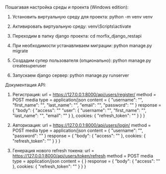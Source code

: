Пошагавая настройка среды и проекта (Windows edition):

1. Установить виртуальную среду для проекта:
python -m venv venv

2. Активировать виртуальную среду:
venv\Scripts\activate

3. Переходим в папку django проекта:
cd morfix_django_restapi

4. При необходимости устанавливаем миграции:
python manage.py migrate

6. Создадим супер пользователя (опционально):
python manage.py createsuperuser

5. Запускаем django сервер:
python manage.py runserver





Документация API:

1. Регистрация:
url = https://127.0.0.1:8000/api/users/register/
method = POST
media type = application/json
content = {
    "username": "",
    "first_name": "",
    "last_name": "",
    "email": "",
    "password": ""
}
response = {
    "body": {
        "access": ""
        "user": {
            "username": "",
            "first_name": "",
            "last_name": "",
            "email": ""
        }
    },
    cookies: {
            "refresh_token": ""
        }
    }
}


2. Авторизация:
url = https://127.0.0.1:8000/api/users/login/
method = POST
media type = application/json
content = {
    "username": "",
    "password": ""
}
response = {
    "body": {
        "access": ""
    },
    cookies: {
            "refresh_token": ""
        }
    }
}

3. Генерация нового refresh токена:
url = https://127.0.0.1:8000/api/users/token/refresh
method = POST
media type = application/json
content = {
}
response = {
    "body": {
        "access": ""
    },
    cookies: {
            "refresh_token": ""
        }
    }
}
